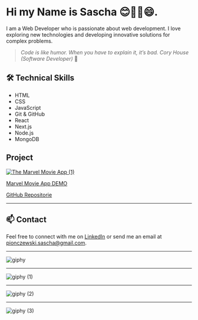 # Hi my Name is Sascha 😊🧟👻😄.

I am a Web Developer who is passionate about web development. I love exploring new technologies and developing innovative solutions for complex problems.

> _Code is like humor. When you have to explain it, it’s bad.
Cory House (Software Developer)_ 🧐

## 🛠️ Technical Skills

- HTML
- CSS
- JavaScript
- Git & GitHub
- React
- Next.js
- Node.js
- MongoDB

## Project

[![The Marvel Movie App (1)](https://user-images.githubusercontent.com/122528914/236186278-03957281-4748-4b29-b40d-594f809ba427.png)
](https://marvel-movie-app.vercel.app/)

[Marvel Movie App DEMO](https://marvel-movie-app.vercel.app/)

[GitHub Repositorie](https://github.com/Sascha-Pionczewski/Marvel-Movie-App)

---
## 📫 Contact

Feel free to connect with me on [LinkedIn](https://www.linkedin.com/in/sascha-pionczewski-333a89264/) or send me an email at pionczewski.sascha@gmail.com.

---
![giphy](https://user-images.githubusercontent.com/122528914/232010435-3425db78-7e2b-43e4-beac-c2270aa06928.gif)

---
![giphy (1)](https://user-images.githubusercontent.com/122528914/232010772-d501132c-4401-405f-9b7d-2b03eb5c2987.gif)

---
![giphy (2)](https://user-images.githubusercontent.com/122528914/232010914-a39e7b3d-a4df-48ff-98a9-f8ed27d30ad2.gif)

---
![giphy (3)](https://user-images.githubusercontent.com/122528914/232015122-b6be5bcb-008e-436a-8341-ce17c9788c0b.gif)
